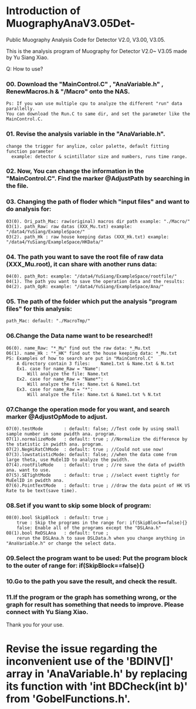 # Introduction of MuographyAnaV3.05Det-
Public Muography Analysis Code for Detector V2.0, V3.00, V3.05.

This is the analysis program of Muography for Detector V2.0~ V3.05 made by Yu Siang Xiao.

Q: How to use?  

### 00. Download the "MainControl.C" , "AnaVariable.h" , RenewMacros.h & "/Macro" onto the NAS.
    Ps: If you wan use multiple cpu to analyze the different "run" data parallelly. 
    You can download the Run.C to same dir, and set the parameter like the MainControl.C.

### 01. Revise the analysis variable in the "AnaVariable.h". 
    change the trigger for anylize, color palette, default fitting function parameter
      example: detector & scintillator size and numbers, runs time range.

### 02. Now, You can change the information in the "MainControl.C". Find the marker @AdjustPath by searching in the file.

### 03. Changing the path of floder which "input files" and want to do analysis for: 
    03(0). Ori_path_Mac: raw(original) macros dir path example: "./Macro/"
    03(1). path_Raw: raw datas (XXX_Mu.txt) example: "/data4/YuSiang/ExampleSpace/"
    03(2). path_Hk : raw house keeping datas (XXX_Hk.txt) example: "/data4/YuSiang/ExampleSpace/HKData/" 

### 04. The path you want to save the root file of raw data (XXX_Mu.root), it can share with another runs data: 
    04(0). path_Rot: example: "/data4/YuSiang/ExampleSpace/rootfile/"
    04(1). The path you want to save the operation data and the results: 
    04(2). path_OpR: example: "/data4/YuSiang/ExampleSpace/Ana/"

### 05. The path of the folder which put the analysis "program files" for this analysis:
    path_Mac: default: "./MacroTmp/"

### 06.Change the Data name want to be researched!! 
    06(0). name_Raw: "*_Mu" find out the raw data: *_Mu.txt
    06(1). name_Hk : "*_HK" find out the house keeping data: *_Mu.txt
    PS: Examples of how to search are put in "MainControl.C"
        A directory contain 3 files:    Name1.txt & Name.txt & N.txt
        Ex1. case for name_Raw = "Name":
            Will analyze the file: Name.txt
        Ex2. case for name_Raw = "Name*":
            Will analyze the file: Name.txt & Name1.txt
        Ex3. case for name_Raw = "*":
            Will analyze the file: Name.txt & Name1.txt % N.txt

### 07.Change the operation mode for you want, and search marker @AdjustOpMode to adjust.
    07(0).testMode        : default: false; //Test code by using small sample number in some pwidth ana. program.
    07(1).normalizeMode   : default: true ; //Normalize the difference by the statistic in pwidth ana. program.
    07(2).NegHiRatChMode  : default: true ; //Could not use now!
    07(3).lowstatisticMode: default: false; //when the data come from large theta, use MuEelID to analyze the pwidth.
    07(4).rootFileMode    : default: true ; //re save the data of pwidth ana. want to use. 
    07(5).SETightMode     : default: true ; //select event tightly for MuEelID in pwidth ana. 
    07(6).PointTextMode   : default: true ; //draw the data point of HK VS Rate to be text(save time).

### 08.Set if you want to skip some block of program: 
    08(0).bool SkipBlock  : default: true ; 
        true : Skip the programs in the range for: if(SkipBlock==false){} 
        false: Enable all of the programs except the "DSLAna.h"
    08(1).bool ReDSLAna   : default: true ; 
        rerun the DSLAna.h to save DSLData.h when you change anything in "AnaVariable.h" or change the select data.

### 09.Select the program want to be used: Put the program block to the outer of range for: if(SkipBlock==false){}

### 10.Go to the path you save the result, and check the result.

### 11.If the program or the graph has something wrong, or the graph for result has something that needs to improve. Please connect with Yu Siang Xiao.

Thank you for your use.

# Revise the issue regarding the inconvenient use of the 'BDINV[]' array in 'AnaVariable.h' by replacing its function with 'int BDCheck(int b)' from 'GobelFunctions.h'.
